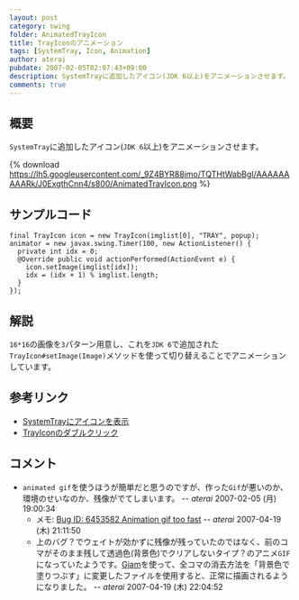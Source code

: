 ```yaml
---
layout: post
category: swing
folder: AnimatedTrayIcon
title: TrayIconのアニメーション
tags: [SystemTray, Icon, Animation]
author: aterai
pubdate: 2007-02-05T02:07:43+09:00
description: SystemTrayに追加したアイコン(JDK 6以上)をアニメーションさせます。
comments: true
---
```

## 概要
`SystemTray`に追加したアイコン(`JDK 6`以上)をアニメーションさせます。

{% download https://lh5.googleusercontent.com/_9Z4BYR88imo/TQTHtWabBgI/AAAAAAAAARk/J0ExgthCnn4/s800/AnimatedTrayIcon.png %}

## サンプルコード
<pre class="prettyprint"><code>final TrayIcon icon = new TrayIcon(imglist[0], "TRAY", popup);
animator = new javax.swing.Timer(100, new ActionListener() {
  private int idx = 0;
  @Override public void actionPerformed(ActionEvent e) {
    icon.setImage(imglist[idx]);
    idx = (idx + 1) % imglist.length;
  }
});
</code></pre>

## 解説
`16*16`の画像を`3`パターン用意し、これを`JDK 6`で追加された`TrayIcon#setImage(Image)`メソッドを使って切り替えることでアニメーションしています。

## 参考リンク
- [SystemTrayにアイコンを表示](http://ateraimemo.com/Swing/SystemTray.html)
- [TrayIconのダブルクリック](http://ateraimemo.com/Swing/ClickTrayIcon.html)

<!-- dummy comment line for breaking list -->

## コメント
- `animated gif`を使うほうが簡単だと思うのですが、作った`Gif`が悪いのか、環境のせいなのか、残像がでてしまいます。 -- *aterai* 2007-02-05 (月) 19:00:34
    - メモ: [Bug ID: 6453582 Animation gif too fast](http://bugs.java.com/bugdatabase/view_bug.do?bug_id=6453582) -- *aterai* 2007-04-19 (木) 21:11:50
    - 上のバグ？でウェイトが効かずに残像が残っていたのではなく、前のコマがそのまま残して透過色(背景色)でクリアしないタイプ？のアニメ`GIF`になっていたようです。[Giam](http://homepage3.nifty.com/furumizo/giamd.htm)を使って、全コマの消去方法を「背景色で塗りつぶす」に変更したファイルを使用すると、正常に描画されるようになりました。 -- *aterai* 2007-04-19 (木) 22:04:52

<!-- dummy comment line for breaking list -->
